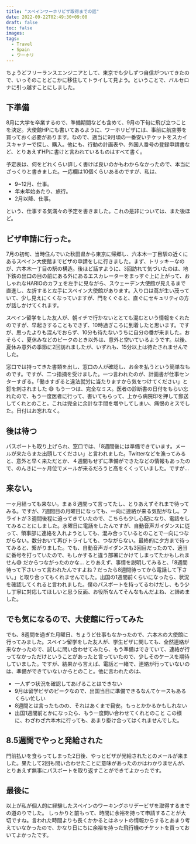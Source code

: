 ```yaml
---
title: "スペインワーホリビザ取得までの話"
date: 2022-09-22T02:49:30+09:00
draft: false
toc: false
images:
tags:
  - Travel
  - Spain
  - ワーホリ
---
```

ちょうどフリーランスエンジニアとして、東京でも少しずつ自信がついてきたので、いっそのことどこかに移住してトライして見よう。ということで、バルセロナに引っ越すことにしました。
## 下準備
8月に大学を卒業するので、準備期間なども含めて、9月の下旬に飛び立つことを決定。大使館HPにも書いてあるように、ワーホリビザには、事前に航空券を買っておく必要があります。なので、適当に9月頃の一番安いチケットをスカイスキャナーで探し、購入。他にも、行動の計画表や、外国人番号の登録申請書など、とりあえずHPに書けと言われているものはすべて書く。

予定表は、何をどれくらい詳しく書けば良いのかもわからなかったので、本当にざっくりと書きました。一応欄は10個くらいあるのですが、私は、
- 9~12月、仕事。
- 年末年始あたり、旅行。
- 2月以降、仕事。

という、仕事する気満々の予定を書きました。これの是非については、また後ほど。
## ビザ申請に行った。
7月の初旬、当時住んでいた秋田県から東京に帰郷し、六本木一丁目駅の近くにあるスペイン大使館までビザの申請をしに行きました。まず、トリッキーなのが、六本木一丁目の駅の構造。後ほど話すように、3回訪れて気づいたのは、地下鉄の出口の目の前にある外にあるエスカレーターをまっすぐ上に上がって、おしゃれなHARIOのカフェを左手に見ながら、スウェーデン大使館が見えるまで直進し、左折すると左手にスペイン大使館があります。入り口は蔦が生い茂っていて、少し見えにくくなっていますが、門をくぐると、直ぐにセキュリティの方が話しかけてくれます。

スペイン留学をした友人が、朝イチで行かないととても混むという情報をくれたのですが、早起きすることもできず、10時過ぎころに到着したと思います。ですが、思ったよりも混んでおらず、10分も待たないうちに自分の番が来ました。おそらく、夏休みなどのピークのとき以外は、意外と空いているようです。以後、夏休み意外の季節に2回訪れましたが、いずれも、15分以上は待たされませんでした。

窓口では持ってきた書類を出し、窓口の人が確認し、お金を払うという簡単なものです。ですが、二つ指摘を受けました。一つ言われたのが、計画書が仕事センターすぎる。「働きすぎると違法就労に当たりますから気をつけてください」と釘を刺されました :sweat_smile: もう一つは、完全なミス。医者の診断書の日付をもらい忘れたので、もう一度医者に行って、書いてもらって、上から病院印を押して郵送してくれとのこと。これは完全に余計な手間を増やしてしまい、痛恨のミスでした。日付はお忘れなく。

## 後は待つ
パスポートも取り上げられ、窓口では、「8週間後には準備できています。メールが来たらまた出頭してください」と言われました。Twitterなどを漁ってみると、意外と早く来ただとか、４週間もせずに準備ができたなどの情報もあったので、のんきに一ヶ月位でメールが来るだろうと高をくくっていました。ですが...

## 来ない。
一ヶ月経っても来ない。まぁ８週間って言ってたし、とりあえずそれまで待ってみる。ですが、7週間目の月曜日になっても、一向に連絡が来る気配がなし。フライトが３週間後程に迫ってきていたので、こちらも少し心配になり、電話をしてみることにしました。水曜日に電話をしたんですが、自動音声ガイダンスに従って、領事部に連絡を入れようとしても、混み合っているとのことで一向につながらない。数分おいて再びトライしても、つながらない。最終的に夕方まで待ってみると、繋がりました。でも、自動音声ガイダンスも3回目だったので、適当に番号を打っていたので、もしかすると違う部署にかけてしまってたかもしれません:sweat_smile: だからつながったのかな… とりあえず、事情を説明してみると、「8週間待って下さいって言われたんですよね？だったら8週間待ってから電話して下さい。」と取り合ってもくれませんでした。出国の1週間前くらいになったら、状況を確認してくれると言われました。僕のパスポートを持ってるわけだし、もう少し丁寧に対応してほしいと思う反面、お役所なんてそんなもんだよね、と諦めました。

## でも気になるので、大使館に行ってみた
でも、8週間を過ぎた月曜日、ちょうど仕事もなかったので、六本木の大使館に行ってみました。スペイン留学をした友人が、学生ビザに関しても、全然連絡が来なかったので、試しに問い合わせてみたら、もう準備はできていて、連絡が行ってなかっただけということがあったと言っていたので、少しそのケースを期待していました。ですが、結果から言えば、電話と一緒で、連絡が行っていないのは、準備ができていないからとのこと。他に言われたのは、
- 一人ずつ状況を確認してあげることはできない
- 9月は留学ビザのピークなので、出国当日に準備できるなんてケースもあるくらい忙しい
- 8週間とは言ったものの、それはあくまで目安。もっとかかるかもしれない
- 出国1週間前とかになったら、もう一度問い合わせてくれとのこと
この様に、わざわざ六本木に行っても、あまり掛け合ってはくれませんでした。

## 8.5週間でやっと発給された
門前払いを食らってしまった2日後、やっとビザが発給されたとのメールが来ました。果たして2回も問い合わせたことに意味があったのかはわかりませんが、とりあえず無事にパスポートを取り返すことができてよかったです。

## 最後に
以上が私が個人的に経験したスペインのワーキングホリデービザを取得するまでの道のりでした。
しっかりと前もって、時間に余裕を持って申請することが大切ですね。言われた時間よりも長くかかるとはネットの情報からするとあまり考えていなかったので、かなり日にちに余裕を持った飛行機のチケットを買っておいてよかったです。

